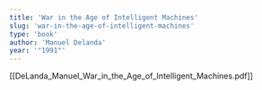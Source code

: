 ```yaml
---
title: 'War in the Age of Intelligent Machines'
slug: 'war-in-the-age-of-intelligent-machines'
type: 'book'
author: 'Manuel Delanda'
year: '"1991"'
---
```


[[DeLanda_Manuel_War_in_the_Age_of_Intelligent_Machines.pdf]]